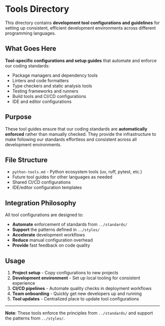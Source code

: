 # Tools Directory

This directory contains **development tool configurations and guidelines** for setting up consistent, efficient development environments across different programming languages.

## What Goes Here

**Tool-specific configurations and setup guides** that automate and enforce our coding standards:

- Package managers and dependency tools
- Linters and code formatters
- Type checkers and static analysis tools
- Testing frameworks and runners
- Build tools and CI/CD configurations
- IDE and editor configurations

## Purpose

These tool guides ensure that our coding standards are **automatically enforced** rather than manually checked. They provide the infrastructure to make following our standards effortless and consistent across all development environments.

## File Structure

- `python-tools.md` - Python ecosystem tools (uv, ruff, pytest, etc.)
- Future tool guides for other languages as needed
- Shared CI/CD configurations
- IDE/editor configuration templates

## Integration Philosophy

All tool configurations are designed to:
- **Automate** enforcement of standards from `../standards/`
- **Support** the patterns defined in `../styles/`
- **Accelerate** development workflows
- **Reduce** manual configuration overhead
- **Provide** fast feedback on code quality

## Usage

1. **Project setup** - Copy configurations to new projects
2. **Development environment** - Set up local tooling for consistent experience
3. **CI/CD pipelines** - Automate quality checks in deployment workflows
4. **Team onboarding** - Quickly get new developers up and running
5. **Tool updates** - Centralized place to update tool configurations

---

**Note**: These tools enforce the principles from `../standards/` and support the patterns from `../styles/`.
